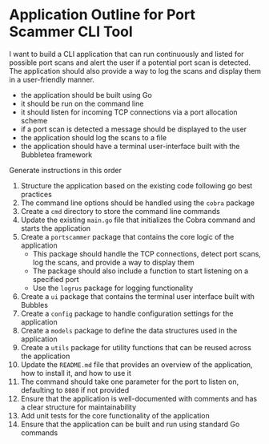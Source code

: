 # Application Outline for Port Scammer CLI Tool

I want to build a CLI application that can run continuously and listed for possible port scans and alert the user if a potential port scan is detected. The application should also provide a way to log the scans and display them in a user-friendly manner.

* the application should be built using Go
* it should be run on the command line
* it should listen for incoming TCP connections via a port allocation scheme
* if a port scan is detected a message should be displayed to the user
* the application should log the scans to a file
* the application should have a terminal user-interface built with the Bubbletea framework

Generate instructions in this order

1. Structure the application based on the existing code following go best practices
2. The command line options should be handled using the `cobra` package
3. Create a `cmd` directory to store the command line commands
4. Update the existing `main.go` file that initializes the Cobra command and starts the application
5. Create a `portscammer` package that contains the core logic of the application
    * This package should handle the TCP connections, detect port scans, log the scans, and provide a way to display them
    * The package should also include a function to start listening on a specified port
    * Use the `logrus` package for logging functionality
6. Create a `ui` package that contains the terminal user interface built with Bubbles
7. Create a `config` package to handle configuration settings for the application
8. Create a `models` package to define the data structures used in the application
9. Create a `utils` package for utility functions that can be reused across the application
10. Update the `README.md` file that provides an overview of the application, how to install it, and how to use it
11. The command should take one parameter for the port to listen on, defaulting to `8080` if not provided
12. Ensure that the application is well-documented with comments and has a clear structure for maintainability
13. Add unit tests for the core functionality of the application
14. Ensure that the application can be built and run using standard Go commands
